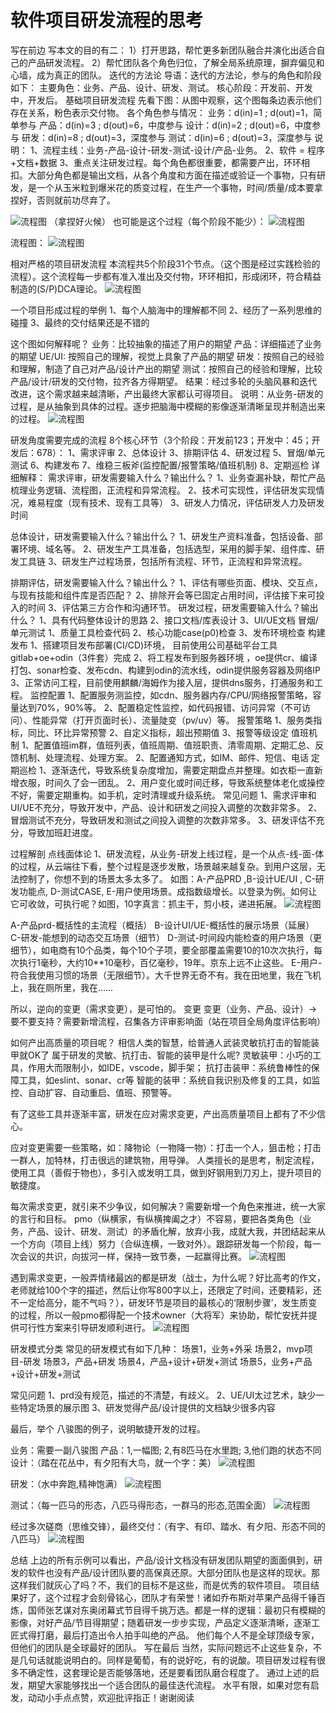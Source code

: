 # 软件项目研发流程的思考

写在前边
写本文的目的有二：
1）打开思路，帮忙更多新团队融合并演化出适合自己的产品研发流程。
2）帮忙团队各个角色归位，了解全局系统原理，摒弃偏见和心墙，成为真正的团队。 
迭代的方法论
导语：迭代的方法论，参与的角色和阶段如下：
主要角色：业务、产品、设计、研发、测试。 
核心阶段：开发前、开发中，开发后。
基础项目研发流程
先看下图：从图中观察，这个图每条边表示他们存在关系，粉色表示交付物。
各个角色参与情况：
业务：d(in)=1 ; d(out)=1，简单参与
产品：d(in)=3 ; d(out)=6，中度参与
设计：d(in)=2 ; d(out)=6，中度参与
研发：d(in)=8 ; d(out)=3，深度参与
测试：d(in)=6 ; d(out)=3，深度参与
说明：
1、流程主线：业务-产品-设计-研发-测试-设计/产品-业务。
2、软件 = 程序+文档+数据
3、重点关注研发过程。每个角色都很重要，都需要产出，环环相扣。大部分角色都是输出文档，从各个角度和方面在描述或验证一个事物，只有研发，是一个从玉米粒到爆米花的质变过程，在生产一个事物，时间/质量/成本要拿捏好，否则就前功尽弃了。

‌![流程图](./imgs/dev2.png)
（拿捏好火候）
也可能是这个过程（每个阶段不能少）：
‌‌![流程图](./imgs/dev3.png)

流程图：
‌![流程图](./imgs/dev4.png)

相对严格的项目研发流程
本流程共5个阶段31个节点。（这个图是经过实践检验的流程）。这个流程每一步都有准入准出及交付物，环环相扣，形成闭环，符合精益制造的(S/P)DCA理论。
‌‌![流程图](./imgs/dev5.png)

一个项目形成过程的举例
1、每个人脑海中的理解都不同
2、经历了一系列思维的碰撞
3、最终的交付结果还是不错的

这个图如何解释呢？
业务：比较抽象的描述了用户的期望
产品：详细描述了业务的期望
UE/UI: 按照自己的理解，视觉上具象了产品的期望
研发：按照自己的经验和理解，制造了自己对产品/设计产出的期望
测试：按照自己的经验和理解，比较产品/设计/研发的交付物，拉齐各方得期望。
结果：经过多轮的头脑风暴和迭代改进，这个需求越来越清晰，产出最终大家都认可得项目。
说明：从业务-研发的过程，是从抽象到具体的过程。逐步把脑海中模糊的影像逐渐清晰呈现并制造出来的过程。
‌‌![流程图](./imgs/dev6.png)


研发角度需要完成的流程
8个核心环节（3个阶段：开发前123；开发中：45；开发后：678）：
1、需求评审
2、总体设计
3、排期评估
4、研发过程
5、冒烟/单元测试
6、构建发布
7、维稳三板斧(监控配置/报警策略/值班机制)
8、定期巡检
详细解释：
需求评审，研发需要输入什么？输出什么？
1、业务查漏补缺，帮忙产品梳理业务逻辑、流程图，正流程和异常流程。
2、技术可实现性，评估研发实现情况，难易程度（现有技术、现有工具等）
3、研发人力情况，评估研发人力及研发时间

总体设计，研发需要输入什么？输出什么？
1、研发生产资料准备，包括设备、部署环境、域名等。
2、研发生产工具准备，包括选型，采用的脚手架、组件库、研发工具链
3、研发生产过程场景，包括所有流程、环节，正流程和异常流程。

排期评估，研发需要输入什么？输出什么？
1、评估有哪些页面、模块、交互点，与现有技能和组件库是否匹配？
2、排除开会等已固定占用时间，评估接下来可投入的时间
3、评估第三方合作和沟通环节。
研发过程，研发需要输入什么？输出什么？
1、具有代码整体设计的思路
2、接口文档/库表设计
3、UI/UE文档
冒烟/单元测试
1、质量工具检查代码
2、核心功能case(p0)检查
3、发布环境检查
构建发布
1、搭建项目发布部署(CI/CD)环境， 目前使用公司基础平台工具gitlab+oe+odin（3件套）完成
2、将工程发布到服务器环境 ，oe提供cr、编译打包、sonar检查、发布cdn、构建到odin的流水线，odin提供服务容器及网络IP
3、正常访问工程，目前使用麒麟/海姆作为接入层，提供dns服务，打通服务和工程。
监控配置
1、配置服务测监控，如cdn、服务器内存/CPU/网络报警策略，容量达到70%，90%等。
2、配置稳定性监控，如代码报错、访问异常（不可访问）、性能异常（打开页面时长）、流量陡变（pv/uv）等。
报警策略
1、服务类指标，同比、环比异常预警
2、自定义指标，超出预期值
3、报警等级设定
值班机制
1、配置值班im群，值班列表，值班周期、值班职责、清零周期、定期汇总、反馈机制、处理流程、处理方案。
2、配置通知方式，如IM、邮件、短信、电话
定期巡检
1、逐渐迭代，导致系统复杂度增加，需要定期盘点并整理。如衣柜一直新增衣服，时间久了会一团乱。
2、用户变化或时间迁移，导致系统整体老化或操控不好，需要定期重构。如手机，定时清理或升级系统。
常见问题
1、需求评审和UI/UE不充分，导致开发中，产品、设计和研发之间投入调整的次数非常多。
2、冒烟测试不充分，导致研发和测试之间投入调整的次数非常多。
3、研发评估不充分，导致加班赶进度。

过程解剖
点线面体论
1、研发流程，从业务-研发上线过程，是一个从点-线-面-体的过程，从云端往下看，整个过程是逐步发散，场景越来越复杂。到用户这层，无法控制了，你想不到的场景太多太多了。
如图：A-产品PRD ,B-设计UE/UI , C-研发功能点, D-测试CASE, E-用户使用场景。成指数级增长。以登录为例。如何让它可收敛，可执行呢？如图，10字真言：抓主干，剪小枝，递进拓展。
‌‌![流程图](./imgs/dev7.png)


A-产品prd-概括性的主流程（概括）
B-设计UI/UE-概括性的展示场景（延展）
C-研发-能想到的动态交互场景（细节）
D-测试-时间段内能检查的用户场景（更细节），如电商有10个品类，每个10个子项，要全部覆盖需要10的10次次执行，每次执行1毫秒，大约10**10毫秒，百亿毫秒，19年。京东上远不止这些。
E-用户-符合我使用习惯的场景（无限细节）。大千世界无奇不有。我在田地里，我在飞机上，我在厕所里，我在……

所以，逆向的变更（需求变更），是可怕的。
变更
变更（业务、产品、设计）->要不要支持？需要新增流程，召集各方评审影响面（站在项目全局角度评估影响）

如何产出高质量的项目呢？ 相信人类的智慧，给普通人武装灵敏抗打击的智能装甲就OK了
属于研发的灵敏、抗打击、智能的装甲是什么呢? 灵敏装甲：小巧的工具，作用大而限制小，如IDE，vscode，脚手架；
抗打击装甲：系统鲁棒性的保障工具，如eslint、sonar、cr等
智能的装甲：系统自我识别及修复的工具，如监控、自动扩容、自动重启、值班、预警等。

有了这些工具并逐渐丰富，研发在应对需求变更，产出高质量项目上都有了不少信心。

应对变更需要一些策略，如：降物论（一物降一物）：打击一个人，狙击枪；打击一群人，加特林，打击很远的建筑物，用导弹。
人类擅长的是思考，制定流程，使用工具（善假于物也），多引入或发明工具，做到好钢用到刀刃上，提升项目的敏捷度。

每次需求变更，就引来不少争议，如何解决？需要新增一个角色来推进，统一大家的言行和目标。
pmo（纵横家，有纵横捭阖之才）不容易，要把各类角色（业务，产品、设计、研发、测试）的矛盾化解，放弃小我，成就大我，并团结起来从一个方向（项目上线）努力（合纵连横，一致对外）。跟踪研发每一个阶段，每一次会议的共识，向拔河一样，保持一致节奏，一起赢得比赛。
‌‌![流程图](./imgs/dev8.png)

遇到需求变更，一般弄情绪最凶的都是研发（战士，为什么呢？好比高考的作文，老师就给100个字的描述，然后让你写800字以上，还限定了时间，还要精彩，还不一定给高分，能不气吗？），研发环节是项目的最核心的‘限制步骤’，发生质变的过程，所以一般pmo都得配一个技术owner（大将军）来协助，帮忙安抚并提供可行性方案来引导研发顺利进行。
‌‌![流程图](./imgs/dev9.png)

研发模式分类
常见的研发模式有如下几种：
场景1，业务+外采 场景2，mvp项目-研发 场景3，产品+研发 场景4，产品+设计+研发+测试 场景5，业务+产品+设计+研发+测试

常见问题
1、prd没有规范，描述的不清楚，有歧义。
2、UE/UI太过艺术，缺少一些特定场景的展示图
3、研发觉得产品/设计提供的文档缺少很多内容

最后，举个 八骏图的例子，说明敏捷开发的过程。

业务：需要一副八骏图
产品：1,一幅图; 2,有8匹马在水里跑; 3,他们跑的状态不同
设计：（踏在花丛中，有夕阳有大鸟，就一个字：美）
‌‌![流程图](./imgs/dev10.png)


研发：（水中奔跑,精神饱满）
‌‌![流程图](./imgs/dev11.png)

测试：（每一匹马的形态，八匹马得形态，一群马的形态,范围全面）
‌‌![流程图](./imgs/dev12.png)
‌‌

经过多次磋商（思维交锋），最终交付：（有字、有印、踏水、有夕阳、形态不同的八匹马）
‌‌![流程图](./imgs/dev13.png)


总结
上边的所有示例可以看出，产品/设计文档没有研发团队期望的面面俱到，研发的软件也没有产品/设计团队要的高保真还原。大部分团队也是这样的现状。那这样我们就灰心了吗？不，我们的目标不是这些，而是优秀的软件项目。 项目结果好了，这个过程才会刻骨铭心，团队才有荣誉！诸如乔布斯对苹果产品得千锤百炼，国师张艺谋对东奥闭幕式节目得千挑万选。都是一样的逻辑：最初只有模糊的影像，对好产品/节目得期望；随着研发一步步实现，产品定义逐渐清晰，逐渐工匠式得打磨，最后打造出令人拍手叫绝的产品。 他们每个人不是全球顶级专家，但他们的团队是全球最好的团队。 
写在最后
当然，实际问题远不止这些复杂，不是几句话就能说明白的。同样是葡萄，有的说好吃，有的说酸。项目研发过程有很多不确定性，这套理论是否能够落地，还是要看团队磨合程度了。
通过上述的启发，期望大家能够找出一个适合团队的最佳迭代流程。
水平有限，如果对您有启发，动动小手点点赞，欢迎批评指正！谢谢阅读







